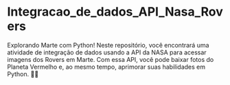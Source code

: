 # Integracao_de_dados_API_Nasa_Rovers
Explorando Marte com Python! Neste repositório, você encontrará uma atividade de integração de dados usando a API da NASA para acessar imagens dos Rovers em Marte. Com essa API, você pode baixar fotos do Planeta Vermelho e, ao mesmo tempo, aprimorar suas habilidades em Python. 🚀📸
